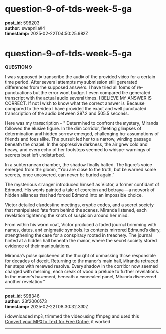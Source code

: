 # question-9-of-tds-week-5-ga

**post_id:** 598203  
**author:** swapnila04  
**timestamp:** 2025-02-22T04:50:25.982Z

# question-9-of-tds-week-5-ga

**QUESTION 9**

I was supposed to transcribe the audio of the provided video for a certain time period. After several attempts my submission still generated differences from the supposed answers. I have tried all forms of re-punctuations but the error wont budge. I even compared the generated transcript with the actual audio several times. I BELIEVE MY ANSWER IS CORRECT. If not I wish to know what the correct answer is. Because compared to the video I have provided the exact and well punctuated transcription of the audio between 397.2 and 505.5 seconds.

Here was my transcription - " Determined to confront the mystery, Miranda followed the elusive figure. In the dim corridor, fleeting glimpses of determination and hidden sorrow emerged, challenging her assumptions of friends and foes alike. The pursuit led her to a narrow, winding passage beneath the chapel. In the oppressive darkness, the air grew cold and heavy, and every echo of her footsteps seemed to whisper warnings of secrets best left undisturbed.

In a subterranean chamber, the shadow finally halted. The figure’s voice emerged from the gloom, “You are close to the truth, but be warned some secrets, once uncovered, can never be buried again.”

The mysterious stranger introduced himself as Victor, a former confidant of Edmund. His words painted a tale of coercion and betrayal—a network of hidden alliances that had forced Edmond into an impossible choice.

Victor detailed clandestine meetings, cryptic codes, and a secret society that manipulated fate from behind the scenes. Miranda listened, each revelation tightening the knots of suspicion around her mind.

From within his warm coat, Victor produced a faded journal brimming with names, dates, and enigmatic symbols. Its contents mirrored Edmund’s diary, strengthening the case for a conspiracy rooted in treachery. The journal hinted at a hidden hall beneath the manor, where the secret society stored evidence of their manipulations.

Miranda’s pulse quickened at the thought of unmasking those responsible for decades of deceit. Returning to the manor’s main hall, Miranda retraced her steps with renewed resolve. Every shadow in the corridor now seemed charged with meaning, each creak of wood a prelude to further revelations. In the manor’s basement, beneath a concealed panel, Miranda discovered another revelation "

---

**post_id:** 598346  
**author:** 23f2000573  
**timestamp:** 2025-02-22T08:30:32.330Z

i downloaded mp3, trimmed the video using ffmpeg and used this  
[Convert your MP3 to Text for Free Online](https://www.zamzar.com/tools/mp3-to-text/), it worked

---

